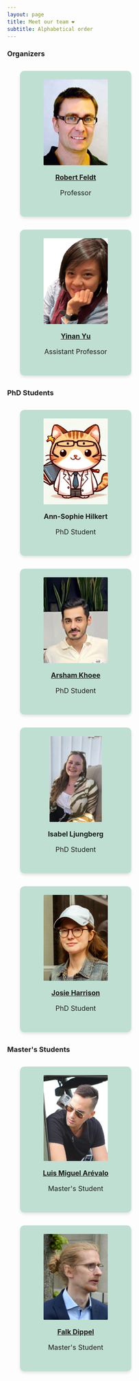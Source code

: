 ```yaml
---
layout: page
title: Meet our team ❤
subtitle: Alphabetical order
---
```


<style>
.profile-card {
background-color: #C0DFD3;
height: 300px;
max-width: 220px;
text-align: center;
padding: 20px;
margin-left: 30px;
margin-top: 30px;
margin-bottom: 30px;
border-radius: 10px;
box-shadow: 0px 4px 6px rgba(0, 0, 0, 0.1);
}

.profile-image {
overflow: hidden;
max-width: 150px;
height: 200px;
border-radius: 1%;
object-fit: cover;
}

.profile-name {
margin-top: 15px;
font-size: 16px;
font-weight: bold;
/* color: #333; */
}

.profile-description {
margin-top: 5px;
font-size: 16px;
/* color: #000000; */
}
</style>

### Organizers

<div class="row">
<div class="profile-card">
<img class="profile-image" src="/assets/img/profile-robert.jpg" alt="Profile image for Robert">
<h3 class="profile-name"><a href="http://www.robertfeldt.net/">Robert Feldt</a></h3>
<p class="profile-description">Professor</p>
</div>

<div class="profile-card">
<img class="profile-image" src="/assets/img/profile-yinan.png" alt="Profile image for Yinan">
<h3 class="profile-name"><a href="https://www.chalmers.se/en/persons/yinan/">Yinan Yu</a></h3>
<p class="profile-description">Assistant Professor</p>
</div>
</div>


### PhD Students

<div class="row">

<div class="profile-card">
<img class="profile-image" src="/assets/img/profile-ann-sophie.jpg" alt="Placeholder profile image for Ann-Sophie">
<h3 class="profile-name">Ann-Sophie Hilkert</h3>
<p class="profile-description">PhD Student</p>
</div>

<div class="profile-card">
<img class="profile-image" src="/assets/img/profile-arsham.png" alt="Profile image for Arsham">
<h3 class="profile-name"><a href="/members/arsham">Arsham Khoee</a></h3>
<p class="profile-description">PhD Student</p>
</div>

<div class="profile-card">
<img class="profile-image" src="/assets/img/profile-isabel.jpg" alt="Profile image for Isabel">
<h3 class="profile-name">Isabel Ljungberg</h3>
<p class="profile-description">PhD Student</p>
</div>

<div class="profile-card">
<img class="profile-image" src="/assets/img/profile-josie.png" alt="Profile image for Josie">
<h3 class="profile-name"><a href="/members/josie">Josie Harrison</a></h3>
<p class="profile-description">PhD Student</p>
</div>

</div>

### Master's Students

<div class="row">

<div class="profile-card">
<img class="profile-image" src="/assets/img/profile-luis.png" alt="Profile image for Luis">
<h3 class="profile-name"><a href="/members/luis">Luis Miguel Arévalo</a></h3>
<p class="profile-description">Master's Student</p>
</div>

<div class="profile-card">
<img class="profile-image" src="/assets/img/profile-falk.jpg" alt="Profile image for Falk">
<h3 class="profile-name"><a href="/members/falk">Falk Dippel</a></h3>
<p class="profile-description">Master's Student</p>
</div>

</div>

<!-- ### Industrial Collaborators -->

<!-- <p>Coming soon</p> -->
